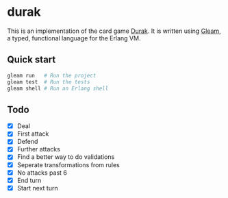 # durak

This is an implementation of the card game
[Durak](https://en.wikipedia.org/wiki/Durak). It is written using
[Gleam](https://gleam.run), a typed, functional language for the Erlang VM.

## Quick start

```sh
gleam run   # Run the project
gleam test  # Run the tests
gleam shell # Run an Erlang shell
```

## Todo

- [x] Deal
- [x] First attack
- [x] Defend
- [x] Further attacks
- [x] Find a better way to do validations
- [x] Seperate transformations from rules
- [x] No attacks past 6
- [x] End turn
- [x] Start next turn
